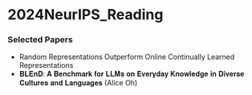 # 2024NeurIPS_Reading


### Selected Papers 


- Random Representations Outperform Online Continually Learned Representations
- 𝐁𝐋𝐄𝐧𝐃: 𝐀 𝐁𝐞𝐧𝐜𝐡𝐦𝐚𝐫𝐤 𝐟𝐨𝐫 𝐋𝐋𝐌𝐬 𝐨𝐧 𝐄𝐯𝐞𝐫𝐲𝐝𝐚𝐲 𝐊𝐧𝐨𝐰𝐥𝐞𝐝𝐠𝐞 𝐢𝐧 𝐃𝐢𝐯𝐞𝐫𝐬𝐞 𝐂𝐮𝐥𝐭𝐮𝐫𝐞𝐬 𝐚𝐧𝐝 𝐋𝐚𝐧𝐠𝐮𝐚𝐠𝐞𝐬 (Alice Oh) 
